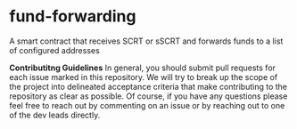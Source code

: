 # fund-forwarding
A smart contract that receives SCRT or sSCRT and forwards funds to a list of configured addresses

**Contributitng Guidelines**
In general, you should submit pull requests for each issue marked in this repository. We will try to break up the scope of the project into delineated acceptance criteria that make contributing to the repository as clear as possible. Of course, if you have any questions please feel free to reach out by commenting on an issue or by reaching out to one of the dev leads directly.

